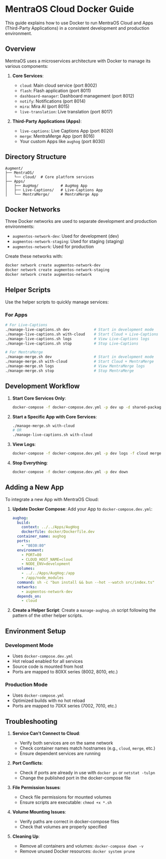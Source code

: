 # MentraOS Cloud Docker Guide

This guide explains how to use Docker to run MentraOS Cloud and Apps (Third-Party Applications) in a consistent development and production environment.

## Overview

MentraOS uses a microservices architecture with Docker to manage its various components:

1. **Core Services**:
   - `cloud`: Main cloud service (port 8002)
   - `flash`: Flash application (port 8011)
   - `dashboard-manager`: Dashboard management (port 8012)
   - `notify`: Notifications (port 8014)
   - `mira`: Mira AI (port 8015)
   - `live-translation`: Live translation (port 8017)

2. **Third-Party Applications (Apps)**:
   - `live-captions`: Live Captions App (port 8020)
   - `merge`: MentraMerge App (port 8016)
   - Your custom Apps like `aughog` (port 8030)

## Directory Structure

```
Augment/
├── MentraOS/
│   └── cloud/  # Core platform services
├── Apps/
│   ├── AugHog/          # AugHog App
│   ├── Live-Captions/   # Live-Captions App
│   └── MentraMerge/     # MentraMerge App
```

## Docker Networks

Three Docker networks are used to separate development and production environments:

- `augmentos-network-dev`: Used for development (dev)
- `augmentos-network-staging`: Used for staging (staging)
- `augmentos-network`: Used for production

Create these networks with:

```bash
docker network create augmentos-network-dev
docker network create augmentos-network-staging
docker network create augmentos-network
```

## Helper Scripts

Use the helper scripts to quickly manage services:

### For Apps

```bash
# For Live-Captions
./manage-live-captions.sh dev           # Start in development mode
./manage-live-captions.sh with-cloud    # Start Cloud + Live-Captions
./manage-live-captions.sh logs          # View Live-Captions logs
./manage-live-captions.sh stop          # Stop Live-Captions

# For MentraMerge
./manage-merge.sh dev                   # Start in development mode
./manage-merge.sh with-cloud            # Start Cloud + MentraMerge
./manage-merge.sh logs                  # View MentraMerge logs
./manage-merge.sh stop                  # Stop MentraMerge
```

## Development Workflow

1. **Start Core Services Only**:
   ```bash
   docker-compose -f docker-compose.dev.yml -p dev up -d shared-packages cloud
   ```

2. **Start a Specific App with Core Services**:
   ```bash
   ./manage-merge.sh with-cloud
   # OR
   ./manage-live-captions.sh with-cloud
   ```

3. **View Logs**:
   ```bash
   docker-compose -f docker-compose.dev.yml -p dev logs -f cloud merge
   ```

4. **Stop Everything**:
   ```bash
   docker-compose -f docker-compose.dev.yml -p dev down
   ```

## Adding a New App

To integrate a new App with MentraOS Cloud:

1. **Update Docker Compose**:
   Add your App to `docker-compose.dev.yml`:

   ```yaml
   aughog:
     build:
       context: ../../Apps/AugHog
       dockerfile: docker/Dockerfile.dev
     container_name: aughog
     ports:
       - "8030:80"
     environment:
       - PORT=80
       - CLOUD_HOST_NAME=cloud
       - NODE_ENV=development
     volumes:
       - ../../Apps/AugHog:/app
       - /app/node_modules
     command: sh -c "bun install && bun --hot --watch src/index.ts"
     networks:
       - augmentos-network-dev
     depends_on:
       - cloud
   ```

2. **Create a Helper Script**:
   Create a `manage-aughog.sh` script following the pattern of the other helper scripts.

## Environment Setup

### Development Mode

- Uses `docker-compose.dev.yml`
- Hot reload enabled for all services
- Source code is mounted from host
- Ports are mapped to 80XX series (8002, 8010, etc.)

### Production Mode

- Uses `docker-compose.yml`
- Optimized builds with no hot reload
- Ports are mapped to 70XX series (7002, 7010, etc.)

## Troubleshooting

1. **Service Can't Connect to Cloud**:
   - Verify both services are on the same network
   - Check container names match hostnames (e.g., `cloud`, `merge`, etc.)
   - Ensure dependent services are running

2. **Port Conflicts**:
   - Check if ports are already in use with `docker ps` or `netstat -tulpn`
   - Change the published port in the docker-compose file

3. **File Permission Issues**:
   - Check file permissions for mounted volumes
   - Ensure scripts are executable: `chmod +x *.sh`

4. **Volume Mounting Issues**:
   - Verify paths are correct in docker-compose files
   - Check that volumes are properly specified

5. **Cleaning Up**:
   - Remove all containers and volumes: `docker-compose down -v`
   - Remove unused Docker resources: `docker system prune`